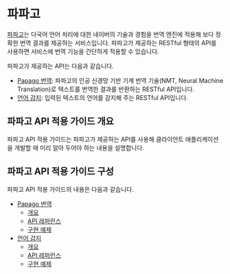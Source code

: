 # 파파고

[파파고](https://papago.naver.com/)는 다국어 언어 처리에 대한 네이버의 기술과 경험을 번역 엔진에 적용해 보다 정확한 번역 결과를 제공하는 서비스입니다. 파파고가 제공하는 RESTful 형태의 API를 사용하면 서비스에 번역 기능을 간단하게 적용할 수 있습니다.

파파고가 제공하는 API는 다음과 같습니다.

- [Papago 번역](https://developers.naver.com/products/papago/nmt/): 파파고의 인공 신경망 기반 기계 번역 기술(NMT, Neural Machine Translation)로 텍스트를 번역한 결과를 반환하는 RESTful API입니다.
- [언어 감지](https://developers.naver.com/products/papago/detectLangs/): 입력된 텍스트의 언어를 감지해 주는 RESTful API입니다.

## 파파고 API 적용 가이드 개요

파파고 API 적용 가이드는 파파고가 제공하는 API를 사용해 클라이언트 애플리케이션을 개발할 때 미리 알아 두어야 하는 내용을 설명합니다.

## 파파고 API 적용 가이드 구성

파파고 API 적용 가이드의 내용은 다음과 같습니다.

- [Papago 번역](papago-nmt-overview.md)
  - [개요](papago-nmt-overview.md)
  - [API 레퍼런스](papago-nmt-api-reference.md)
  - [구현 예제](papago-nmt-example-code.md)
- [언어 감지](papago-detectlangs-overview.md)
  - [개요](papago-detectlangs-overview.md)
  - [API 레퍼런스](papago-detectlangs-api-reference.md)
  - [구현 예제](papago-detectlangs-example-code.md)
